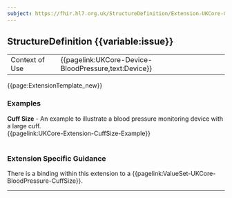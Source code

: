 ```yaml
---
subject: https://fhir.hl7.org.uk/StructureDefinition/Extension-UKCore-CuffSize
---
```

## StructureDefinition {{variable:issue}}

<table id="addToTranspose">
<tr><td>Context of Use</td>
<td>{{pagelink:UKCore-Device-BloodPressure,text:Device}}</td>
</tr>
</table>

{{page:ExtensionTemplate_new}}

<div id="Examples" class="tabcontent">
  <h3>Examples</h3>
  <b>Cuff Size</b> - An example to illustrate a blood pressure monitoring device with a large cuff.<br>
{{pagelink:UKCore-Extension-CuffSize-Example}}
<br><br>
</div>

<h3 id="guidance-cuffsize">Extension Specific Guidance</h3>

There is a binding within this extension to a {{pagelink:ValueSet-UKCore-BloodPressure-CuffSize}}.

---
